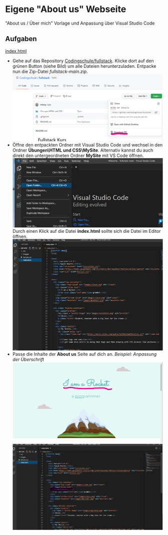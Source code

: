 # Eigene "About us" Webseite
"About us / Über mich" Vorlage und Anpassung über Visual Studio Code

## Aufgaben
[index.html](./index.html)
* Gehe auf das Repository [Codingschule/fullstack](https://github.com/Codingschule/fullstack). Klicke dort auf den grünen Button (siehe Bild) um alle Dateien herunterzuladen. Entpacke nun die Zip-Datei *fullstack-main.zip*.
![Eigene Website](./doc/1.png)
* Öffne den entpackten Ordner mit Visual Studio Code und wechsel in den Ordner **Übungen\HTML und CSS\MySite**. Alternativ kannst du auch direkt den untergeordneten Ordner **MySite** mit VS Code öffnen.   
![Eigene Website](./doc/2.png)   
Durch einen Klick auf die Datei **index.html** sollte sich die Datei im Editor öffnen.   
![Eigene Website](./doc/3.png)
* Passe die Inhalte der **About us** Seite auf dich an. *Beispiel: Anpassung der Überschrift*
![Eigene Website](./doc/4.png)   
![Eigene Website](./doc/5.png)